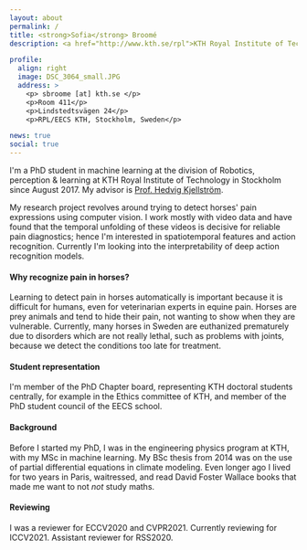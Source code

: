 ```yaml
---
layout: about
permalink: /
title: <strong>Sofia</strong> Broomé
description: <a href="http://www.kth.se/rpl">KTH Royal Institute of Technology. Division of Robotics, Perception and Learning (RPL).</a> 

profile:
  align: right
  image: DSC_3064_small.JPG
  address: >
    <p> sbroome [at] kth.se </p>
    <p>Room 411</p>
    <p>Lindstedtsvägen 24</p>
    <p>RPL/EECS KTH, Stockholm, Sweden</p>

news: true
social: true
---
```


I'm a PhD student in machine learning at the division of Robotics, perception & learning at KTH Royal Institute of Technology in Stockholm since August 2017. My advisor is [Prof. Hedvig Kjellström](http://csc.kth.se/~hedvig).

My research project revolves around trying to detect horses' pain expressions using computer vision. I work mostly with video data and have found that the temporal unfolding of these videos is decisive for reliable pain diagnostics; hence I'm interested in spatiotemporal features and action recognition. Currently I'm looking into the interpretability of deep action recognition models.  


#### Why recognize pain in horses?

Learning to detect pain in horses automatically is important because it is difficult for humans, even for veterinarian experts in equine pain. Horses are prey animals and tend to hide their pain, not wanting to show when they are vulnerable. Currently, many horses in Sweden are euthanized prematurely due to disorders which are not really lethal, such as problems with joints, because we detect the conditions too late for treatment.   


#### Student representation

I'm member of the PhD Chapter board, representing KTH doctoral students centrally, for example in the Ethics committee of KTH, and member of the PhD student council of the EECS school.



#### Background

Before I started my PhD, I was in the engineering physics program at KTH, with my MSc in machine learning. My BSc thesis from 2014 was on the use of partial differential equations in climate modeling. Even longer ago I lived for two years in Paris, waitressed, and read David Foster Wallace books that made me want to not _not_ study maths.


#### Reviewing

I was a reviewer for ECCV2020 and CVPR2021. Currently reviewing for ICCV2021. Assistant reviewer for RSS2020.
